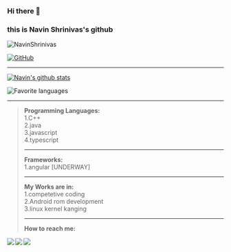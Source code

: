 ### Hi there 👋
### this is Navin Shrinivas's github

<img src="https://komarev.com/ghpvc/?username=NavinShrinivas&style=flat-square" alt="NavinShrinivas" /><br>

[![GitHub](https://img.shields.io/badge/dynamic/json?logo=github&label=GitHub+Followers&labelColor=282c34&color=181717&query=%24.data.totalSubs&url=https%3A%2F%2Fapi.spencerwoo.com%2Fsubstats%2F%3Fsource%3Dgithub%26queryKey%3DNavinShrinivas&longCache=true&theme=dracula)](https://github.com/NavinShrinivas) <br> <hr>

[![Navin's github stats](https://github-readme-stats.vercel.app/api?username=NavinShrinivas&hide=issues&show_icons=true&include_all_commits=true&theme=dracula)](https://github.com/NavinShrinivas) <br>

![Favorite languages](https://github-readme-stats.vercel.app/api/top-langs/?username=NavinShrinivas&layout=large&theme=calm&count_private=true) <br> <hr>


><b>Programming Languages: </b><br>
 >1.C++<br>
 >2.java<br>
 >3.javascript<br>
 >4.typescript<br><hr>
><b>Frameworks: </b> <br>
 >1.angular [UNDERWAY] <br><hr>
><b>My Works are in:</b><br>
  >1.competetive coding<br>
  >2.Android rom development<br>
  >3.linux kernel kanging<br><hr>
<b> How to reach me: </b> <br>

[<img align="left" src="https://img.icons8.com/fluent/48/000000/instagram-new.png"/>][instagram]
[<img align="left" src="https://img.icons8.com/fluent/48/000000/telegram-app.png"/>][telegram]
[<img align="left" src="https://img.icons8.com/fluent/48/000000/gmail.png"/>][email]



[instagram]: https://www.instagram.com/navin_shrinivas
[telegram]: https://t.me/Navin1938
[email]: https://karupal2002@gmail.com
<!--**NavinShrinivas/NavinShrinivas** is a ✨ _special_ ✨ repository because its `README.md` (this file) appears on your GitHub profile.-->
